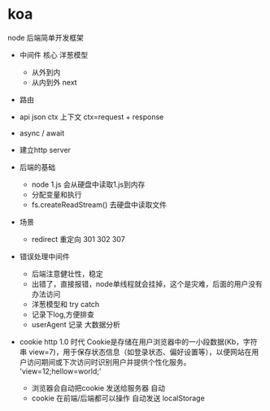 # koa

node 后端简单开发框架

- 中间件
  核心 洋葱模型
  - 从外到内
  - 从内到外
  next 
- 路由
- api json ctx
  上下文 ctx=request + response
- async / await

- 建立http server

- 后端的基础
  - node 1.js 会从硬盘中读取1.js到内存
  - 分配变量和执行
  - fs.createReadStream() 去硬盘中读取文件
  
- 场景
  - redirect 重定向
  301 302 307

- 错误处理中间件
  - 后端注意健壮性，稳定
  - 出错了，直接报错，node单线程就会挂掉，这个是灾难，后面的用户没有办法访问
  - 洋葱模型和 try catch 
  - 记录下log,方便排查
   - userAgent 记录 大数据分析 
  
- cookie http 1.0 时代
  Cookie是存储在用户浏览器中的一小段数据(Kb，字符串 view=7)，用于保存状态信息（如登录状态、偏好设置等），以便网站在用户访问期间或下次访问时识别用户并提供个性化服务。
  'view=12;hellow=world;'
  - 浏览器会自动把cookie 发送给服务器 自动
  - cookie 在前端/后端都可以操作 自动发送
  localStorage